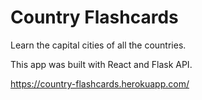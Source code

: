 # Country Flashcards

Learn the capital cities of all the countries.

This app was built with React and Flask API.

https://country-flashcards.herokuapp.com/
